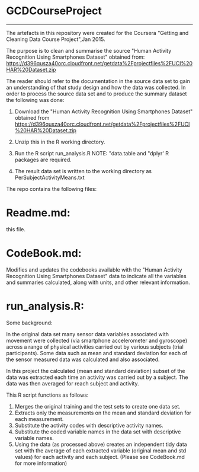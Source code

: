 # GCDCourseProject
*********************************************************************
The artefacts in this repository were created for
the Coursera "Getting and Cleaning Data Course Project",Jan 2015.

The purpose is to clean and summarise the source 
"Human Activity Recognition Using Smartphones Dataset" obtained from:
https://d396qusza40orc.cloudfront.net/getdata%2Fprojectfiles%2FUCI%20HAR%20Dataset.zip

The reader should refer to the documentation in the source data set to gain an
understanding of that study design and how the data was collected. In order to process the
source data set and to produce the summary dataset the following was done:

1. Download the "Human Activity Recognition Using Smartphones Dataset" obtained from
https://d396qusza40orc.cloudfront.net/getdata%2Fprojectfiles%2FUCI%20HAR%20Dataset.zip

2. Unzip this in the R working directory.

3. Run the R script run_analysis.R
   NOTE: "data.table and "dplyr' R packages are required.

4. The result data set is written to the working directory as PerSubjectActivityMeans.txt


The repo contains the following files:


Readme.md: 
==========

this file.

CodeBook.md:
============

Modifies and updates the codebooks available with the 
"Human Activity Recognition Using Smartphones Dataset" data to indicate all the variables 
and summaries calculated, along with units, and other relevant information.

run_analysis.R:
===============

Some background:

In the original data set many sensor data variables associated with movement were collected 
(via smartphone accelerometer and gyroscope) across a range of physical activities
carried out by various subjects (trial participants). Some data such as mean and standard 
deviation for each of the sensor measured data was calculated and also associated.
 
In this project the calculated (mean and standard deviation) subset of the data was 
extracted each time an activity was carried out by a subject. The data was then averaged for reach
subject and activity. 

This R script functions as follows:

 1. Merges the original training and the test sets to create one data set.
 2. Extracts only the measurements on the mean and standard deviation for each measurement. 
 3. Substitute the activity codes with descriptive activity names.
 4. Substitute the coded variable names in the data set with descriptive variable names.
 5. Using the data (as processed above) creates an independent tidy data set with
    the average of each extracted variable (original mean and std values) for each activity and each subject.
    (Please see CodeBook.md for more information)
   
